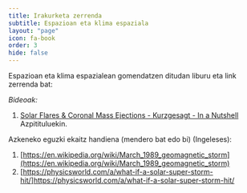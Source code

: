 ```yaml
---
title: Irakurketa zerrenda
subtitle: Espazioan eta klima espaziala
layout: "page"
icon: fa-book
order: 3
hide: false
---
```


Espazioan eta klima espazialean gomendatzen ditudan liburu eta link zerrenda bat:


*Bideoak:*
1. [Solar Flares & Coronal Mass Ejections - Kurzgesagt - In a Nutshell](https://www.youtube.com/watch?v=oHHSSJDJ4oo) Azpitituluekin.

Azkeneko eguzki ekaitz handiena (mendero bat edo bi) (Ingeleses):
1. [https://en.wikipedia.org/wiki/March_1989_geomagnetic_storm](https://en.wikipedia.org/wiki/March_1989_geomagnetic_storm)
2. [https://physicsworld.com/a/what-if-a-solar-super-storm-hit/]https://physicsworld.com/a/what-if-a-solar-super-storm-hit/
<!-- *link batzuek afiliatuak dira.* -->  
